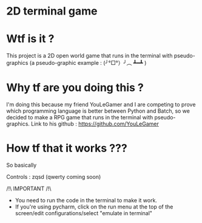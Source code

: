 # 2D terminal game
# Wtf is it ?
This project is a 2D open world game that runs in the terminal with pseudo-graphics (a pseudo-graphic example : (╯°□°）╯︵ ┻━┻ )

# Why tf are you doing this ?
I'm doing this because my friend YouLeGamer and I are competing to prove which programming language is better between Python and Batch, so we decided to make a RPG game that runs in the terminal with pseudo-graphics.
Link to his github : https://github.com/YouLeGamer

# How tf that it works ???

So basically

Controls : zqsd (qwerty coming soon)

/!\ IMPORTANT /!\
- You need to run the code in the terminal to make it work.
- If you're using pycharm, click on the run menu at the top of the screen/edit configurations/select "emulate in terminal"
